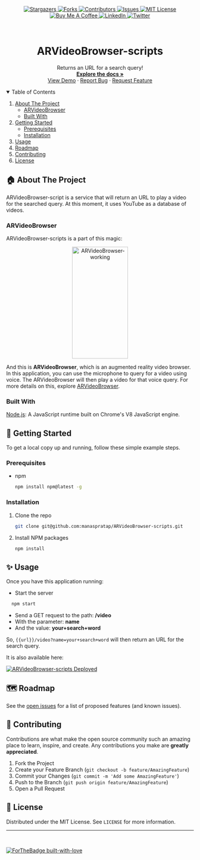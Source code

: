 <p align="center">
  <a href="https://github.com/manaspratap/ARVideoBrowser-scripts/stargazers">
    <img alt="Stargazers" src="https://img.shields.io/github/stars/manaspratap/ARVideoBrowser-scripts.svg?style=for-the-badge"/>
  </a>
  <a href="https://github.com/manaspratap/ARVideoBrowser-scripts/network/members">
    <img alt="Forks" src="https://img.shields.io/github/forks/manaspratap/ARVideoBrowser-scripts.svg?style=for-the-badge"/>
  </a>
  <a href="https://github.com/manaspratap/ARVideoBrowser-scripts/graphs/contributors">
    <img alt="Contributors" src="https://img.shields.io/github/contributors/manaspratap/ARVideoBrowser-scripts.svg?style=for-the-badge"/>
  </a>
  <a href="https://github.com/manaspratap/ARVideoBrowser-scripts/issues">
    <img alt="Issues" src="https://img.shields.io/github/issues/manaspratap/ARVideoBrowser-scripts.svg?style=for-the-badge"/>
  </a>
  <a href="https://github.com/manaspratap/ARVideoBrowser-scripts/blob/master/LICENSE.txt">
    <img alt="MIT License" src="https://img.shields.io/github/license/manaspratap/ARVideoBrowser-scripts.svg?style=for-the-badge"/>
  </a>
  <br />
   <a href="https://www.buymeacoffee.com/manaspratap">
    <img alt="Buy Me A Coffee" src="https://img.shields.io/badge/Buy_Me_A_Coffee-FFDD00?style=for-the-badge&logo=buy-me-a-coffee&logoColor=black"/>
  </a>
   <a href="https://www.linkedin.com/in/manaspratapthakur">
    <img alt="LinkedIn" src="https://img.shields.io/badge/LinkedIn-0077B5?style=for-the-badge&logo=linkedin&logoColor=white"/>
  </a>
   <a href="https://twitter.com/TheManasPratap">
    <img alt="Twitter" src="https://img.shields.io/badge/Twitter-1DA1F2?style=for-the-badge&logo=twitter&logoColor=white"/>
  </a>
</p>

<br />
<p align="center">
  <h1 align="center">ARVideoBrowser-scripts</h1>

  <p align="center">
    Returns an URL for a search query!
    <br />
    <a href="https://github.com/manaspratap/ARVideoBrowser-scripts"><strong>Explore the docs »</strong></a>
    <br />
    <a href="https://www.youtube.com/watch?v=MATql-chz2Y">View Demo</a>
    ·
    <a href="https://github.com/manaspratap/ARVideoBrowser-scripts/issues">Report Bug</a>
    ·
    <a href="https://github.com/manaspratap/ARVideoBrowser-scripts/issues">Request Feature</a>
  </p>
</p>

<!-- TABLE OF CONTENTS -->
<details open="open">
  <summary>Table of Contents</summary>
  <ol>
    <li>
      <a href="#-about-the-project">About The Project</a>
      <ul>
        <li><a href="#arvideobrowser">ARVideoBrowser</a></li>
        <li><a href="#built-with">Built With</a></li>
      </ul>
    </li>
    <li>
      <a href="#-getting-started">Getting Started</a>
      <ul>
        <li><a href="#prerequisites">Prerequisites</a></li>
        <li><a href="#installation">Installation</a></li>
      </ul>
    </li>
    <li><a href="#-usage">Usage</a></li>
    <li><a href="#-roadmap">Roadmap</a></li>
    <li><a href="#-contributing">Contributing</a></li>
    <li><a href="#-license">License</a></li>
  </ol>
</details>

## 🏠 About The Project

ARVideoBrowser-script is a service that will return an URL to play a video for the searched query. At this moment, it uses YouTube as a database of videos.

### ARVideoBrowser

ARVideoBrowser-scripts is a part of this magic:

<p align="center">
  <img src="ARVideoBrowser-working.gif" alt="ARVideoBrowser-working" width="150" height="300">
</p>

And this is **ARVideoBrowser**, which is an augmented reality video browser. In this application, you can use the microphone to query for a video using voice. The ARVideoBrowser will then play a video for that voice query. For more details on this, explore [ARVideoBrowser](https://github.com/manaspratap/ARVideoBrowser).

### Built With

[Node.js](https://nodejs.org): A JavaScript runtime built on Chrome's V8 JavaScript engine.

## 🏃 Getting Started

To get a local copy up and running, follow these simple example steps.

### Prerequisites

- npm
  ```sh
  npm install npm@latest -g
  ```

### Installation

1. Clone the repo
   ```sh
   git clone git@github.com:manaspratap/ARVideoBrowser-scripts.git
   ```
2. Install NPM packages
   ```sh
   npm install
   ```

## ✨ Usage

Once you have this application running:

- Start the server

```sh
  npm start
```

- Send a GET request to the path: **/video**
- With the parameter: **name**
- And the value: **your+search+word**

So, `{{url}}/video?name=your+search+word` will then return an URL for the search query.

It is also available here:

<a href="https://ar-video-browser-scripts.herokuapp.com">
<img alt="ARVideoBrowser-scripts Deployed" src="https://img.shields.io/badge/Heroku-430098?style=for-the-badge&logo=heroku&logoColor=white"/>
</a>

## 🗺 Roadmap

See the [open issues](https://github.com/manaspratap/ARVideoBrowser-scripts/issues) for a list of proposed features (and known issues).

## 🤝 Contributing

Contributions are what make the open source community such an amazing place to learn, inspire, and create. Any contributions you make are **greatly appreciated**.

1. Fork the Project
2. Create your Feature Branch (`git checkout -b feature/AmazingFeature`)
3. Commit your Changes (`git commit -m 'Add some AmazingFeature'`)
4. Push to the Branch (`git push origin feature/AmazingFeature`)
5. Open a Pull Request

## 📝 License

Distributed under the MIT License. See `LICENSE` for more information.

---

<br />

[![ForTheBadge built-with-love](http://ForTheBadge.com/images/badges/built-with-love.svg)](https://GitHub.com/manaspratap)
